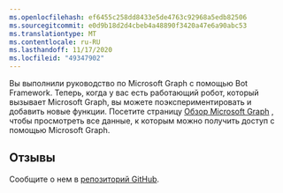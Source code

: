```yaml
---
ms.openlocfilehash: ef6455c258dd8433e5de4763c92968a5edb82506
ms.sourcegitcommit: e0d9b18d2d4cbeb4a48890f3420a47e6a90abc53
ms.translationtype: MT
ms.contentlocale: ru-RU
ms.lasthandoff: 11/17/2020
ms.locfileid: "49347902"
---
```

<!-- markdownlint-disable MD002 MD041 -->

Вы выполнили руководство по Microsoft Graph с помощью Bot Framework. Теперь, когда у вас есть работающий робот, который вызывает Microsoft Graph, вы можете поэкспериментировать и добавить новые функции. Посетите страницу [Обзор Microsoft Graph](https://docs.microsoft.com/graph/overview) , чтобы просмотреть все данные, к которым можно получить доступ с помощью Microsoft Graph.

## <a name="feedback"></a>Отзывы

Сообщите о нем в [репозиторий GitHub](https://github.com/microsoftgraph/msgraph-training-botframework).
